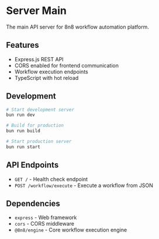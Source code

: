 # Server Main

The main API server for 8n8 workflow automation platform.

## Features

- Express.js REST API
- CORS enabled for frontend communication
- Workflow execution endpoints
- TypeScript with hot reload

## Development

```bash
# Start development server
bun run dev

# Build for production
bun run build

# Start production server
bun run start
```

## API Endpoints

- `GET /` - Health check endpoint
- `POST /workflow/execute` - Execute a workflow from JSON

## Dependencies

- `express` - Web framework
- `cors` - CORS middleware
- `@8n8/engine` - Core workflow execution engine
